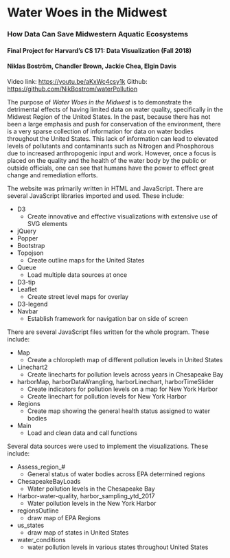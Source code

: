 # Water Woes in the Midwest 
### How Data Can Save Midwestern Aquatic Ecosystems
#### Final Project for Harvard’s CS 171: Data Visualization (Fall 2018)
#### Niklas Boström, Chandler Brown, Jackie Chea, Elgin Davis

Video link: https://youtu.be/aKxWc4csy1k
Github: https://github.com/NikBostrom/waterPollution

The purpose of *Water Woes in the Midwest* is to demonstrate the detrimental effects of having limited data on water quality, specifically in the Midwest Region of the United States.  In the past, because there has not been a large emphasis and push for conservation of the environment, there is a very sparse collection of information for data on water bodies throughout the United States.  This lack of information can lead to elevated levels of pollutants and contaminants such as Nitrogen and Phosphorous due to increased anthropogenic input and work.  However, once a focus is placed on the quality and the health of the water body by the public or outside officials, one can see that humans have the power to effect great change and remediation efforts.

The website was primarily written in HTML and JavaScript.  There are several JavaScript libraries imported and used.  These include:
* D3
   * Create innovative and effective visualizations with extensive use of SVG elements
*	jQuery
*	Popper
*	Bootstrap
* Topojson
   * Create outline maps for the United States
* Queue
   * Load multiple data sources at once
* D3-tip
* Leaflet
   * Create street level maps for overlay
* D3-legend
* Navbar
   * Establish framework for navigation bar on side of screen


There are several JavaScript files written for the whole program.  These include:
* Map
   * Create a chloropleth map of different pollution levels in United States
* Linechart2
   * Create linecharts for pollution levels across years in Chesapeake Bay
* harborMap, harborDataWrangling, harborLinechart, harborTimeSlider
   * Create indicators for pollution levels on a map for New York Harbor
   * Create linechart for pollution levels for New York Harbor
* Regions
   * Create map showing the general health status assigned to water bodies
* Main
  * Load and clean data and call functions

Several data sources were used to implement the visualizations.  These include:
* Assess_region_#
   * General status of water bodies across EPA determined regions
* ChesapeakeBayLoads
   * Water pollution levels in the Chesapeake Bay
* Harbor-water-quality, harbor_sampling_ytd_2017
   * Water pollution levels in the New York Harbor
* regionsOutline
   * draw map of EPA Regions
* us_states
   * draw map of states in United States
* water_conditions
   * water pollution levels in various states throughout United States
